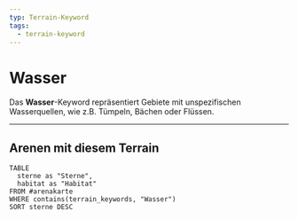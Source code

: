 ```yaml
---
typ: Terrain-Keyword
tags:
  - terrain-keyword
---
```


# Wasser

Das **Wasser**-Keyword repräsentiert Gebiete mit unspezifischen Wasserquellen, wie z.B. Tümpeln, Bächen oder Flüssen. 

---
## Arenen mit diesem Terrain

```dataview
TABLE
  sterne as "Sterne",
  habitat as "Habitat"
FROM #arenakarte
WHERE contains(terrain_keywords, "Wasser")
SORT sterne DESC